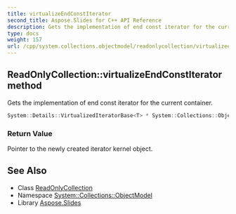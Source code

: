 ```yaml
---
title: virtualizeEndConstIterator
second_title: Aspose.Slides for C++ API Reference
description: Gets the implementation of end const iterator for the current container.
type: docs
weight: 157
url: /cpp/system.collections.objectmodel/readonlycollection/virtualizeendconstiterator/
---
```

## ReadOnlyCollection::virtualizeEndConstIterator method


Gets the implementation of end const iterator for the current container.

```cpp
System::Details::VirtualizedIteratorBase<T> * System::Collections::ObjectModel::ReadOnlyCollection<T>::virtualizeEndConstIterator() const override
```


### Return Value

Pointer to the newly created iterator kernel object.

## See Also

* Class [ReadOnlyCollection](../)
* Namespace [System::Collections::ObjectModel](../../)
* Library [Aspose.Slides](../../../)
